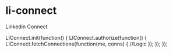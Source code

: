 li-connect
==========

Linkedin Connect


 LIConnect.init(function() {
  LIConnect.authorize(function() {
   LIConnect.fetchConnections(function(me, conns) {
      //Logic
   });
  });
 });
